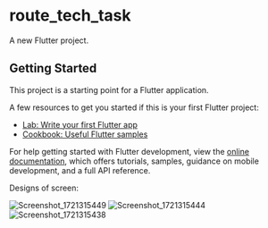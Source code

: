 # route_tech_task

A new Flutter project.

## Getting Started

This project is a starting point for a Flutter application.

A few resources to get you started if this is your first Flutter project:

- [Lab: Write your first Flutter app](https://docs.flutter.dev/get-started/codelab)
- [Cookbook: Useful Flutter samples](https://docs.flutter.dev/cookbook)

For help getting started with Flutter development, view the
[online documentation](https://docs.flutter.dev/), which offers tutorials,
samples, guidance on mobile development, and a full API reference.

Designs of screen:

![Screenshot_1721315449](https://github.com/user-attachments/assets/055f8a10-7ba8-42fc-9215-347feb2784b8)
![Screenshot_1721315444](https://github.com/user-attachments/assets/22760075-3f28-43ee-a80d-6be6270b5f3b)
![Screenshot_1721315438](https://github.com/user-attachments/assets/46464b07-01db-4d46-8058-55fd1a13a798)
